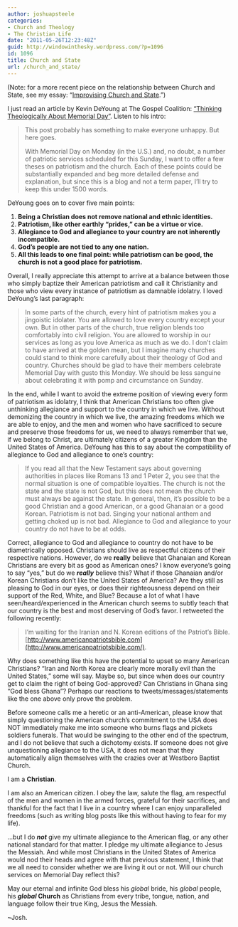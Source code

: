 ```yaml
---
author: joshuapsteele
categories:
- Church and Theology
- The Christian Life
date: "2011-05-26T12:23:48Z"
guid: http://windowinthesky.wordpress.com/?p=1096
id: 1096
title: Church and State
url: /church_and_state/
---
```


(Note: for a more recent piece on the relationship between Church and State, see my essay: “[Improvising Church and State](https://joshuapsteele.com/2015/12/08/improvising-church-state/).”)

I just read an article by Kevin DeYoung at The Gospel Coalition: [“Thinking Theologically About Memorial Day”](http://thegospelcoalition.org/blogs/kevindeyoung/2011/05/26/thinking-theologically-about-memorial-day/?comments#comments). Listen to his intro:

> This post probably has something to make everyone unhappy. But here goes.
> 
> With Memorial Day on Monday (in the U.S.) and, no doubt, a number of patriotic services scheduled for this Sunday, I want to offer a few theses on patriotism and the church. Each of these points could be substantially expanded and beg more detailed defense and explanation, but since this is a blog and not a term paper, I’ll try to keep this under 1500 words.

DeYoung goes on to cover five main points:

1. **Being a Christian does not remove national and ethnic identities.**
2. **Patriotism, like other earthly “prides,” can be a virtue or vice.**
3. **Allegiance to God and allegiance to your country are not inherently incompatible.**
4. **God’s people are not tied to any one nation.**
5. **All this leads to one final point: while patriotism can be good, the church is not a good place for patriotism.**

Overall, I really appreciate this attempt to arrive at a balance between those who simply baptize their American patriotism and call it Christianity and those who view every instance of patriotism as damnable idolatry. I loved DeYoung’s last paragraph:

> In some parts of the church, every hint of patriotism makes you a jingoistic idolater. You are allowed to love every country except your own. But in other parts of the church, true religion blends too comfortably into civil religion. You are allowed to worship in our services as long as you love America as much as we do. I don’t claim to have arrived at the golden mean, but I imagine many churches could stand to think more carefully about their theology of God and country. Churches should be glad to have their members celebrate Memorial Day with gusto this Monday. We should be less sanguine about celebrating it with pomp and circumstance on Sunday.

In the end, while I want to avoid the extreme position of viewing every form of patriotism as idolatry, I think that American Christians too often give unthinking allegiance and support to the country in which we live. Without demonizing the country in which we live, the amazing freedoms which we are able to enjoy, and the men and women who have sacrificed to secure and preserve those freedoms for us, we need to always remember that we, if we belong to Christ, are ultimately citizens of a greater Kingdom than the United States of America. DeYoung has this to say about the compatibility of allegiance to God and allegiance to one’s country:

> If you read all that the New Testament says about governing authorities in places like Romans 13 and 1 Peter 2, you see that the normal situation is one of compatible loyalties. The church is not the state and the state is not God, but this does not mean the church must always be against the state. In general, then, it’s possible to be a good Christian and a good American, or a good Ghanaian or a good Korean. Patriotism is not bad. Singing your national anthem and getting choked up is not bad. Allegiance to God and allegiance to your country do not have to be at odds.

Correct, allegiance to God and allegiance to country do not have to be diametrically opposed. Christians should live as respectful citizens of their respective nations. However, do we **really** believe that Ghanaian and Korean Christians are every bit as good as American ones? I know everyone’s going to say “yes,” but do we ***really*** believe this? What if those Ghanaian and/or Korean Christians don’t like the United States of America? Are they still as pleasing to God in our eyes, or does their righteousness depend on their support of the Red, White, and Blue? Because a lot of what I have seen/heard/experienced in the American church seems to subtly teach that our country is the best and most deserving of God’s favor. I retweeted the following recently:

> I’m waiting for the Iranian and N. Korean editions of the Patriot’s Bible. [http://www.americanpatriotsbible.com](http://www.americanpatriotsbible.com/).

Why does something like this have the potential to upset so many American Christians? “Iran and North Korea are clearly more morally evil than the United States,” some will say. Maybe so, but since when does our country get to claim the right of being God-approved? Can Christians in Ghana sing “God bless Ghana”? Perhaps our reactions to tweets/messages/statements like the one above only prove the problem.

Before someone calls me a heretic or an anti-American, please know that simply questioning the American church’s commitment to the USA does NOT immediately make me into someone who burns flags and pickets soldiers funerals. That would be swinging to the other end of the spectrum, and I do not believe that such a dichotomy exists. If someone does not give unquestioning allegiance to the USA, it does not mean that they automatically align themselves with the crazies over at Westboro Baptist Church.

I am a **Christian**.

I am also an American citizen. I obey the law, salute the flag, am respectful of the men and women in the armed forces, grateful for their sacrifices, and thankful for the fact that I live in a country where I can enjoy unparalleled freedoms (such as writing blog posts like this without having to fear for my life).

…but I do ***not*** give my ultimate allegiance to the American flag, or any other national standard for that matter. I pledge my ultimate allegiance to Jesus the Messiah. And while most Christians in the United States of America would nod their heads and agree with that previous statement, I think that we all need to consider whether we are living it out or not. Will our church services on Memorial Day reflect this?

May our eternal and infinite God bless his *global* bride, his *global* people, his ***global* Church** as Christians from every tribe, tongue, nation, and language follow their true King, Jesus the Messiah.

~Josh.